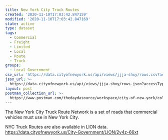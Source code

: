 ```yaml
---
title: New York City Truck Routes
created: '2020-11-10T17:03:42.847159'
modified: '2020-11-10T17:03:42.847169'
state: active
type: dataset
tags:
  - Commercial
  - Freight
  - Limited
  - Local
  - Route
  - Truck
groups:
  - Local Government
csv_url: 'https://data.cityofnewyork.us/api/views/jjja-shxy/rows.csv?accessType=DOWNLOAD'
json_url: >-
  https://data.cityofnewyork.us/api/views/jjja-shxy/rows.json?accessType=DOWNLOAD
layout: post
postman_collection_url: >-
  https://www.postman.com/thedaydasource/workspace/city-of-new-york/collection/15909983-c0742c04-7b32-4d99-a466-3c3214b7aea2
---
```

The New York City Truck Route Network is a set of roads that commercial vehicles must use in New York City. 

NYC Truck Routes are also available in LION data. 
https://data.cityofnewyork.us/City-Government/LION/2v4z-66xt
